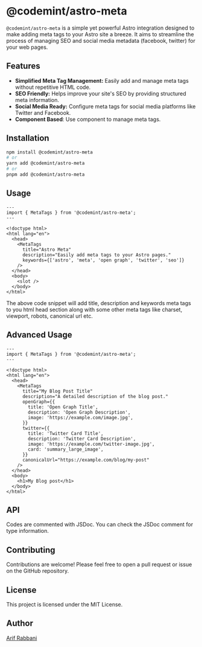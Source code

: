 # @codemint/astro-meta

`@codemint/astro-meta` is a simple yet powerful Astro integration designed to make adding meta tags to your Astro site a breeze. It aims to streamline the process of managing SEO and social media metadata (facebook, twitter) for your web pages.

## Features

- **Simplified Meta Tag Management:** Easily add and manage meta tags without repetitive HTML code.
- **SEO Friendly:** Helps improve your site's SEO by providing structured meta information.
- **Social Media Ready:** Configure meta tags for social media platforms like Twitter and Facebook.
- **Component Based**: Use component to manage meta tags.

## Installation

```bash
npm install @codemint/astro-meta
# or
yarn add @codemint/astro-meta
# or
pnpm add @codemint/astro-meta
```

## Usage

```astro
---
import { MetaTags } from '@codemint/astro-meta';
---

<!doctype html>
<html lang="en">
  <head>
    <MetaTags
      title="Astro Meta"
      description="Easily add meta tags to your Astro pages."
      keywords={['astro', 'meta', 'open graph', 'twitter', 'seo']}
    />
  </head>
  <body>
    <slot />
  </body>
</html>
```

The above code snippet will add title, description and keywords meta tags to you html head section along with some other meta tags like charset, viewport, robots, canonical url etc.

## Advanced Usage

```astro
---
import { MetaTags } from '@codemint/astro-meta';
---

<!doctype html>
<html lang="en">
  <head>
    <MetaTags
      title="My Blog Post Title"
      description="A detailed description of the blog post."
      openGraph={{
        title: 'Open Graph Title',
        description: 'Open Graph Description',
        image: 'https://example.com/image.jpg',
      }}
      twitter={{
        title: 'Twitter Card Title',
        description: 'Twitter Card Description',
        image: 'https://example.com/twitter-image.jpg',
        card: 'summary_large_image',
      }}
      canonicalUrl="https://example.com/blog/my-post"
    />
  </head>
  <body>
    <h1>My Blog post</h1>
  </body>
</html>
```

## API

Codes are commented with JSDoc. You can check the JSDoc comment for type information.

## Contributing

Contributions are welcome! Please feel free to open a pull request or issue on the GitHub repository.

## License

This project is licensed under the MIT License.

## Author

[Arif Rabbani](https://github.com/arabbani)
